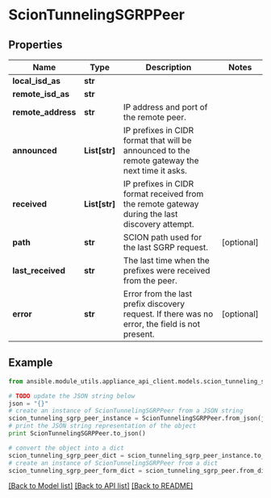 # ScionTunnelingSGRPPeer


## Properties

Name | Type | Description | Notes
------------ | ------------- | ------------- | -------------
**local_isd_as** | **str** |  | 
**remote_isd_as** | **str** |  | 
**remote_address** | **str** | IP address and port of the remote peer. | 
**announced** | **List[str]** | IP prefixes in CIDR format that will be announced to the remote gateway the next time it asks.  | 
**received** | **List[str]** | IP prefixes in CIDR format received from the remote gateway during the last discovery attempt.  | 
**path** | **str** | SCION path used for the last SGRP request. | [optional] 
**last_received** | **str** | The last time when the prefixes were received from the peer. | 
**error** | **str** | Error from the last prefix discovery request. If there was no error, the field is not present.  | [optional] 

## Example

```python
from ansible.module_utils.appliance_api_client.models.scion_tunneling_sgrp_peer import ScionTunnelingSGRPPeer

# TODO update the JSON string below
json = "{}"
# create an instance of ScionTunnelingSGRPPeer from a JSON string
scion_tunneling_sgrp_peer_instance = ScionTunnelingSGRPPeer.from_json(json)
# print the JSON string representation of the object
print ScionTunnelingSGRPPeer.to_json()

# convert the object into a dict
scion_tunneling_sgrp_peer_dict = scion_tunneling_sgrp_peer_instance.to_dict()
# create an instance of ScionTunnelingSGRPPeer from a dict
scion_tunneling_sgrp_peer_form_dict = scion_tunneling_sgrp_peer.from_dict(scion_tunneling_sgrp_peer_dict)
```
[[Back to Model list]](../README.md#documentation-for-models) [[Back to API list]](../README.md#documentation-for-api-endpoints) [[Back to README]](../README.md)


